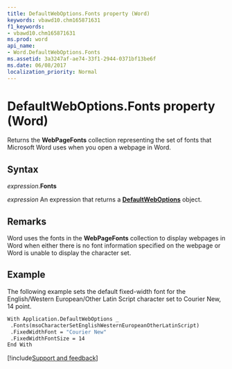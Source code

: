 ```yaml
---
title: DefaultWebOptions.Fonts property (Word)
keywords: vbawd10.chm165871631
f1_keywords:
- vbawd10.chm165871631
ms.prod: word
api_name:
- Word.DefaultWebOptions.Fonts
ms.assetid: 3a3247af-ae74-33f1-2944-0371bf13be6f
ms.date: 06/08/2017
localization_priority: Normal
---
```



# DefaultWebOptions.Fonts property (Word)

Returns the **WebPageFonts** collection representing the set of fonts that Microsoft Word uses when you open a webpage in Word.


## Syntax

_expression_.**Fonts**

_expression_ An expression that returns a **[DefaultWebOptions](Word.DefaultWebOptions.md)** object.


## Remarks

Word uses the fonts in the **WebPageFonts** collection to display webpages in Word when either there is no font information specified on the webpage or Word is unable to display the character set.


## Example

The following example sets the default fixed-width font for the English/Western European/Other Latin Script character set to Courier New, 14 point.

```vb
With Application.DefaultWebOptions _ 
 .Fonts(msoCharacterSetEnglishWesternEuropeanOtherLatinScript) 
 .FixedWidthFont = "Courier New" 
 .FixedWidthFontSize = 14 
End With
```




[!include[Support and feedback](~/includes/feedback-boilerplate.md)]